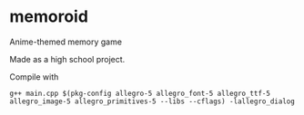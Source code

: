 # memoroid
Anime-themed memory game

Made as a high school project.

Compile with

```g++ main.cpp $(pkg-config allegro-5 allegro_font-5 allegro_ttf-5 allegro_image-5 allegro_primitives-5 --libs --cflags) -lallegro_dialog```